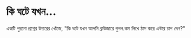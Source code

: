 # কি ঘটে যখন... 
একটি পুরনো প্রশ্নের উত্তরের খোঁজে, "কি ঘটে যখন আপনি ব্রাউজারে গুগল.কম লিখে ঠাস করে এন্টার চাপ দেন?" 
